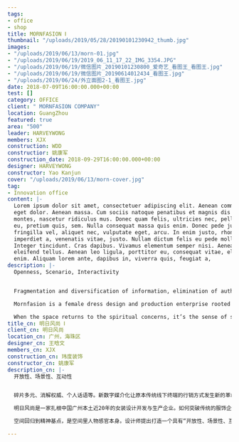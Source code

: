 ```yaml
---
tags:
- office
- shop
title: MORNFASION Ⅰ
thumbnail: "/uploads/2019/05/28/20190101230942_thumb.jpg"
images:
- "/uploads/2019/06/13/morn-01.jpg"
- "/uploads/2019/06/19/2019_06_11_17_22_IMG_3354.JPG"
- "/uploads/2019/06/19/微信图片_20190101230800_爱奇艺_看图王_看图王.jpg"
- "/uploads/2019/06/19/微信图片_20190614012434_看图王.jpg"
- "/uploads/2019/06/24/外立面图2-1_看图王.jpg"
date: 2018-07-09T16:00:00.000+00:00
test: []
category: OFFICE
client: " MORNFASION COMPANY"
location: GuangZhou
featured: true
area: "500"
leader: HARVEYWONG
members: XJX
construction: WDD
constructior: 姚康军
construction_date: 2018-09-29T16:00:00.000+00:00
designer: HARVEYWONG
constructor: Yao Kanjun
cover: "/uploads/2019/06/13/morn-cover.jpg"
tag:
- Innovation office
content: |-
  Lorem ipsum dolor sit amet, consectetuer adipiscing elit. Aenean commodo ligula
  eget dolor. Aenean massa. Cum sociis natoque penatibus et magnis dis parturient
  montes, nascetur ridiculus mus. Donec quam felis, ultricies nec, pellentesque
  eu, pretium quis, sem. Nulla consequat massa quis enim. Donec pede justo,
  fringilla vel, aliquet nec, vulputate eget, arcu. In enim justo, rhoncus ut,
  imperdiet a, venenatis vitae, justo. Nullam dictum felis eu pede mollis pretium.
  Integer tincidunt. Cras dapibus. Vivamus elementum semper nisi. Aenean vulputate
  eleifend tellus. Aenean leo ligula, porttitor eu, consequat vitae, eleifend ac,
  enim. Aliquam lorem ante, dapibus in, viverra quis, feugiat a,
description: |-
  Openness, Scenario, Interactivity


  Fragmentation and diversification of information, elimination of authority, raising value of personal discourse, etc. The widely application of digital media aroused a new revolutionary among the traditional offline terminal market. The change of marketing status determines the change of physical space.

  Mornfasion is a female dress design and production enterprise rooted in Guangzhou, for nearly 20 years. How to break through the thought pattern of habitual clothing enterprise, and to bring innovative design into the new office space?

  When the space returns to the spiritual concerns, it’s the sense of space character itself. Designers put forward to create a "opening, contextualized and interacting" new office space, which meets the future development direction of Mornfasion  “Beyond the clothing field and embrace the variety of life style”. Thus, Mornfasion  commission “Alternability Design” to bring bold transformation to the new office space.
title_cn: 明日风尚 Ⅰ
client_cn: 明日风尚
location_cn: 广州，海珠区
designer_cn: 王晗文
members_cn: XJX
construction_cn: 玮度装饰
constructor_cn: 姚康军
description_cn: |-
  开放性、场景性、互动性


  碎片多元、消解权威、个人话语等。新数字媒介化让原本传统线下终端的行销方式发生新的革命潮流。行销状态的改变决定物理空间转变。

  明日风尚是一家扎根中国广州本土近20年的女装设计开发与生产企业。如何突破传统的服饰企业思维，在新办公空间中进行创新设计？

  空间回归到精神基点，是空间里人物感官本身。设计师提出打造一个具有“开放性、场景性、互动性”的新型办公空间，与明日风尚未来发展规划处服饰外生活方式多品类变革发展方向不谋而合。明日风尚委托另奕可能对新的办公空间进行大刀阔斧的设计改造。

---
```

